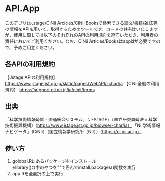 # API.App
このアプリはJstage/CiNii Arcicles/CiNii Booksで検索できる論文/書籍/雑誌等の情報をAPIを用いて、取得するためのツールです。コードの共有はいたしますが、使用に際しては以下のそれぞれのAPIの利用規約を遵守いただき、利用者の責任においてご利用ください。なお、CiNii Articles/Booksはappidが必要ですので、予めご用意ください。

## 各APIの利用規約
【Jstage APIの利用規約】
https://www.jstage.jst.go.jp/static/pages/WebAPI/-char/ja
【CiNii全般の利用規約】
https://support.nii.ac.jp/ja/cinii/terms

## 出典
「科学技術情報発信・流通総合システム」（J-STAGE）（国立研究開発法人科学技術振興機構）（https://www.jstage.jst.go.jp/browse/-char/ja）
「NII学術情報ナビゲータ」（CiNIi）（国立情報学研究所（NII））（https://ci.nii.ac.jp）

## 使い方
1. golobal.Rにあるパッケージをインストール<br>
※library()の中のやつを""で囲んでinstall.packages()関数を実行
2. app.Rを全選択の上で実行
